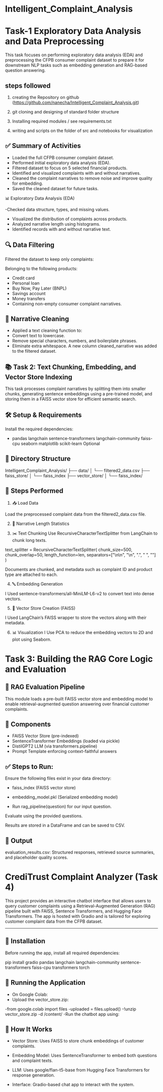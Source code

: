 # Intelligent_Complaint_Analysis

# Task-1 Exploratory Data Analysis and Data Preprocessing

This task focuses on performing exploratory data analysis (EDA) and preprocessing the CFPB consumer complaint dataset to prepare it for downstream NLP tasks such as embedding generation and RAG-based question answering.
  
## steps followed 

1. creating the Repository on github (https://github.com/nanecha/Intelligent_Complaint_Analysis.git)

2. git cloning  and  designing of standard folder structure 

3. Installing  required modules / see requirements.txt

4. writing and scripts on the folder of src and  notebooks  for visualization

## ✅ Summary of Activities

- Loaded the full CFPB consumer complaint dataset.
- Performed initial exploratory data analysis (EDA).
- Filtered dataset to focus on 5 selected financial products.
- Identified and visualized complaints with and without narratives.
- Cleaned the complaint narratives to remove noise and improve quality for embedding.
- Saved the cleaned dataset for future tasks.

📊 Exploratory Data Analysis (EDA)

-Checked data structure, types, and missing values.
- Visualized the distribution of complaints across products.
- Analyzed narrative length using histograms.
- Identified records with and without narrative text.

## 🔍 Data Filtering
Filtered the dataset to keep only complaints:

Belonging to the following products:

- Credit card
- Personal loan
- Buy Now, Pay Later (BNPL)
- Savings account
- Money transfers
- Containing non-empty consumer complaint narratives.

## 🧹 Narrative Cleaning
- Applied a text cleaning function to:
- Convert text to lowercase.
- Remove special characters, numbers, and boilerplate phrases.
- Eliminate extra whitespace.
A new column cleaned_narrative was added to the filtered dataset.

## 📚 Task 2: Text Chunking, Embedding, and Vector Store Indexing

This task processes complaint narratives by splitting them into smaller chunks, generating sentence embeddings using a pre-trained model, and storing them in a FAISS vector store for efficient semantic search.

## 🛠️ Setup & Requirements
Install the required dependencies:

-  pandas langchain sentence-transformers langchain-community faiss-cpu seaborn matplotlib scikit-learn
Optional 

## 📂 Directory Structure

Intelligent_Complaint_Analysis/
├── data/
│   └── filtered2_data.csv
├── faiss_store/
│   └── faiss_index
├── vector_store/
│   └── faiss_index/


## 🧾 Steps Performed
  1. 📥 Load Data

Load the preprocessed complaint data from the filtered2_data.csv file.

  2. 📏 Narrative Length Statistics

  3. ✂️ Text Chunking
Use RecursiveCharacterTextSplitter from LangChain to chunk long texts.

text_splitter = RecursiveCharacterTextSplitter(
    chunk_size=500,
    chunk_overlap=50,
    length_function=len,
    separators=["\n\n", "\n", ".", " ", ""]
)

Documents are chunked, and metadata such as complaint ID and product type are attached to each.

  4. 🔤 Embedding Generation

I Used sentence-transformers/all-MiniLM-L6-v2 to convert text into dense vectors.

   5. 🧠 Vector Store Creation (FAISS)

I Used LangChain’s FAISS wrapper to store the vectors along with their metadata.

   6. 📊 Visualization
I Use PCA to reduce the embedding vectors to 2D and plot using Seaborn.

# Task 3: Building the RAG Core Logic and Evaluation

## 📂 RAG Evaluation Pipeline

This module loads a pre-built FAISS vector store and embedding model to enable retrieval-augmented question answering over financial customer complaints.

## 🧱 Components

- FAISS Vector Store (pre-indexed)
- SentenceTransformer Embeddings (loaded via pickle)
- DistilGPT2 LLM (via transformers.pipeline)
- Prompt Template enforcing context-faithful answers
## ✅ Steps to Run:

Ensure the following files exist in your data directory:

- faiss_index (FAISS vector store)

- embedding_model.pkl (Serialized embedding model)

- Run rag_pipeline(question) for our input question.

Evaluate using the provided questions.

Results are stored in a DataFrame and can be saved to CSV.

## 💾 Output

evaluation_results.csv: Structured responses, retrieved source summaries, and placeholder quality scores.

# CrediTrust Complaint Analyzer (Task 4)

This project provides an interactive chatbot interface that allows users to query customer complaints using a Retrieval-Augmented Generation (RAG) pipeline built with FAISS, Sentence Transformers, and Hugging Face Transformers. The app is hosted with Gradio and is tailored for exploring customer complaint data from the CFPB dataset.

---

## 🔧 Installation

Before running the app, install all required dependencies:

pip install gradio pandas langchain langchain-community sentence-transformers faiss-cpu transformers torch


## 🚀 Running the Application
- On Google Colab:
- Upload the vector_store.zip:

-from google.colab import files
-uploaded = files.upload()
-!unzip vector_store.zip -d /content/
-Run the chatbot app using:
## 🤖 How It Works
 - Vector Store: Uses FAISS to store chunk embeddings of customer complaints.

-  Embedding Model: Uses SentenceTransformer to embed both questions and complaint texts.

- LLM: Uses google/flan-t5-base from Hugging Face Transformers for response generation.

- Interface: Gradio-based chat app to interact with the system.
